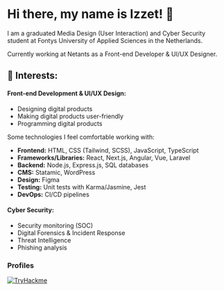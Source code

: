# Hi there, my name is Izzet! 👋

I am a graduated Media Design (User Interaction) and Cyber Security student at Fontys University of Applied Sciences in the Netherlands.

Currently working at Netants as a Front-end Developer & UI/UX Designer.

## 🔭 Interests:

#### Front-end Development & UI/UX Design:
- Designing digital products
- Making digital products user-friendly
- Programming digital products

Some technologies I feel comfortable working with:
- **Frontend:** HTML, CSS (Tailwind, SCSS), JavaScript, TypeScript
- **Frameworks/Libraries:** React, Next.js, Angular, Vue, Laravel
- **Backend:** Node.js, Express.js, SQL databases
- **CMS:** Statamic, WordPress
- **Design:** Figma
- **Testing:** Unit tests with Karma/Jasmine, Jest
- **DevOps:** CI/CD pipelines

#### Cyber Security:
- Security monitoring (SOC)
- Digital Forensics & Incident Response
- Threat Intelligence
- Phishing analysis

### Profiles
[![TryHackme](https://tryhackme-badges.s3.amazonaws.com/IzzetG.png)](https://tryhackme.com/p/IzzetG)
